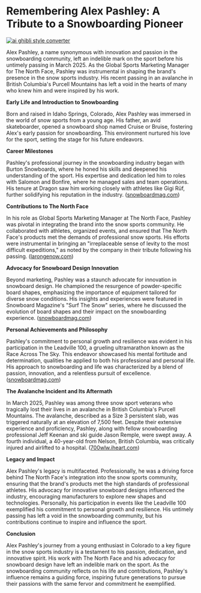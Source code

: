 # Remembering Alex Pashley: A Tribute to a Snowboarding Pioneer

[![ai ghibli style converter](https://i.imgur.com/dwt8Y5G.gif)](https://witbeam.net/slzx)

Alex Pashley, a name synonymous with innovation and passion in the snowboarding community, left an indelible mark on the sport before his untimely passing in March 2025. As the Global Sports Marketing Manager for The North Face, Pashley was instrumental in shaping the brand's presence in the snow sports industry. His recent passing in an avalanche in British Columbia's Purcell Mountains has left a void in the hearts of many who knew him and were inspired by his work.

**Early Life and Introduction to Snowboarding**

Born and raised in Idaho Springs, Colorado, Alex Pashley was immersed in the world of snow sports from a young age. His father, an avid skateboarder, opened a snowboard shop named Cruise or Bruise, fostering Alex's early passion for snowboarding. This environment nurtured his love for the sport, setting the stage for his future endeavors.

**Career Milestones**

Pashley's professional journey in the snowboarding industry began with Burton Snowboards, where he honed his skills and deepened his understanding of the sport. His expertise and dedication led him to roles with Salomon and Bonfire, where he managed sales and team operations. His tenure at Dragon saw him working closely with athletes like Gigi Rüf, further solidifying his reputation in the industry. ([snowboardmag.com](https://snowboardmag.com/stories/surf-the-snow-alex-pashley?utm_source=openai))

**Contributions to The North Face**

In his role as Global Sports Marketing Manager at The North Face, Pashley was pivotal in integrating the brand into the snow sports community. He collaborated with athletes, organized events, and ensured that The North Face's products met the demands of professional snow sports. His efforts were instrumental in bringing an "irreplaceable sense of levity to the most difficult expeditions," as noted by the company in their tribute following his passing. ([larongenow.com](https://larongenow.com/2025/03/26/three-b-c-avalanche-victims-identified-as-snow-sport-industry-veterans/?utm_source=openai))

**Advocacy for Snowboard Design Innovation**

Beyond marketing, Pashley was a staunch advocate for innovation in snowboard design. He championed the resurgence of powder-specific board shapes, emphasizing the importance of equipment tailored for diverse snow conditions. His insights and experiences were featured in Snowboard Magazine's "Surf The Snow" series, where he discussed the evolution of board shapes and their impact on the snowboarding experience. ([snowboardmag.com](https://snowboardmag.com/stories/surf-the-snow-alex-pashley?utm_source=openai))

**Personal Achievements and Philosophy**

Pashley's commitment to personal growth and resilience was evident in his participation in the Leadville 100, a grueling ultramarathon known as the Race Across The Sky. This endeavor showcased his mental fortitude and determination, qualities he applied to both his professional and personal life. His approach to snowboarding and life was characterized by a blend of passion, innovation, and a relentless pursuit of excellence. ([snowboardmag.com](https://snowboardmag.com/stories/surf-the-snow-alex-pashley?utm_source=openai))

**The Avalanche Incident and Its Aftermath**

In March 2025, Pashley was among three snow sport veterans who tragically lost their lives in an avalanche in British Columbia's Purcell Mountains. The avalanche, described as a Size 3 persistent slab, was triggered naturally at an elevation of 7,500 feet. Despite their extensive experience and proficiency, Pashley, along with fellow snowboarding professional Jeff Keenan and ski guide Jason Remple, were swept away. A fourth individual, a 40-year-old from Nelson, British Columbia, was critically injured and airlifted to a hospital. ([700wlw.iheart.com](https://700wlw.iheart.com/content/2025-03-26-massive-avalanche-kills-three-skiers/?utm_source=openai))

**Legacy and Impact**

Alex Pashley's legacy is multifaceted. Professionally, he was a driving force behind The North Face's integration into the snow sports community, ensuring that the brand's products met the high standards of professional athletes. His advocacy for innovative snowboard designs influenced the industry, encouraging manufacturers to explore new shapes and technologies. Personally, his participation in events like the Leadville 100 exemplified his commitment to personal growth and resilience. His untimely passing has left a void in the snowboarding community, but his contributions continue to inspire and influence the sport.

**Conclusion**

Alex Pashley's journey from a young enthusiast in Colorado to a key figure in the snow sports industry is a testament to his passion, dedication, and innovative spirit. His work with The North Face and his advocacy for snowboard design have left an indelible mark on the sport. As the snowboarding community reflects on his life and contributions, Pashley's influence remains a guiding force, inspiring future generations to pursue their passions with the same fervor and commitment he exemplified.